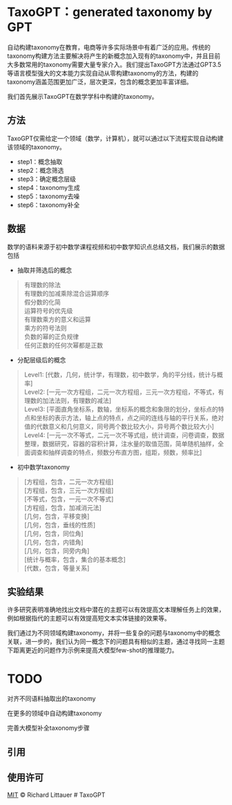 # TaxoGPT：generated taxonomy by GPT


自动构建taxonomy在教育，电商等许多实际场景中有着广泛的应用。传统的taxonomy构建方法主要解决将产生的新概念加入现有的taxonomy中，并且目前大多数常用的taxonomy需要大量专家介入。我们提出TaxoGPT方法通过GPT3.5等语言模型强大的文本能力实现自动从零构建taxonomy的方法，构建的taxonomy涵盖范围更加广泛，层次更深，包含的概念更加丰富详细。

我们首先展示TaxoGPT在数学学科中构建的taxonomy。


## 方法


TaxoGPT仅需给定一个领域（数学，计算机），就可以通过以下流程实现自动构建该领域的taxonomy。

- step1：概念抽取
- step2：概念筛选
- step3：确定概念层级
- step4：taxonomy生成
- step5：taxonomy去噪
- step6：taxonomy补全

## 数据


数学的语料来源于初中数学课程视频和初中数学知识点总结文档，我们展示的数据包括
- 抽取并筛选后的概念
>有理数的除法 \
有理数的加减乘除混合运算顺序\
假分数的化简\
运算符号的优先级\
有理数乘方的意义和运算\
乘方的符号法则\
负数的幂的正负规律\
任何正数的任何次幂都是正数

- 分配层级后的概念
> Level1: [代数，几何，统计学，有理数，初中数学，角的平分线，统计与概率]\
Level2: [一元一次方程组，二元一次方程组，三元一次方程组，不等式，有理数的加法法则，有理数的减法]\
Level3: [平面直角坐标系，数轴，坐标系的概念和象限的划分，坐标点的特点和坐标的表示方法，轴上点的特点，点之间的连线与轴的平行关系，绝对值的代数意义和几何意义，同号两个数比较大小，异号两个数比较大小]\
Level4: [一元一次不等式，二元一次不等式组，统计调查，问卷调查，数据整理，数据研究，容器的容积计算，注水量的取值范围，简单随机抽样，全面调查和抽样调查的特点，频数分布直方图，组距，频数，频率比]

- 初中数学taxonomy
> [方程组，包含，二元一次方程组]\
[方程组，包含，三元一次方程组]\
[不等式，包含，一元一次不等式]\
[方程组，包含，加减消元法]\
[几何，包含，平移变换]\
[几何，包含，垂线的性质]\
[几何，包含，同位角]\
[几何，包含，内错角]\
[几何，包含，同旁内角]\
[统计与概率，包含，集合的基本概念]\
[代数，包含，等量关系]



## 实验结果


许多研究表明准确地找出文档中潜在的主题可以有效提高文本理解任务上的效果，例如根据指代的主题可以有效提高短文本实体链接的效果等。

我们通过为不同领域构建taxonomy，并将一些复杂的问题与taxonomy中的概念关联，进一步的，我们认为同一概念下的问题具有相似的主题，通过寻找同一主题下距离更近的问题作为示例来提高大模型few-shot的推理能力。


# TODO

对齐不同语料抽取出的taxonomy

在更多的领域中自动构建taxonomy

完善大模型补全taxonomy步骤
## 引用

## 使用许可

[MIT](LICENSE) © Richard Littauer
#   T a x o G P T 
 
 
